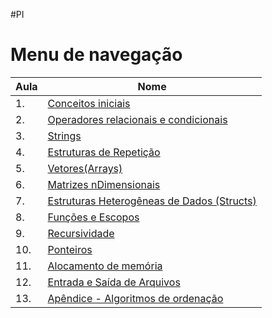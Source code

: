 #PI
# Menu de navegação

| Aula | Nome                                                                                                |
| ---- | --------------------------------------------------------------------------------------------------- |
| 1.   | [Conceitos iniciais](Conceitos%20iniciais.md)                                                       |
| 2.   | [Operadores relacionais e condicionais](Operadores%20relacionais%20e%20condicionais.md)             |
| 3.   | [Strings](Strings.md)                                                                               |
| 4.   | [Estruturas de Repetição](Estruturas%20de%20Repetição.md)                                           |
| 5.   | [Vetores(Arrays)](Vetores(Arrays).md)                                                               |
| 6.   | [Matrizes nDimensionais](Matrizes%20nDimensionais.md)                                               |
| 7.   | [Estruturas Heterogêneas de Dados (Structs)](Estruturas%20Heterogêneas%20de%20Dados%20(Structs).md) |
| 8.   | [Funções e Escopos](Funções%20e%20Escopos.md)                                                       |
| 9.   | [Recursividade](Programação%20Imperativa/Recursividade.md)                                          |
| 10.  | [Ponteiros](Ponteiros.md)                                                                           |
| 11.  | [Alocamento de memória](Alocamento%20de%20memória.md)                                               |
| 12.  | [Entrada e Saída de Arquivos](Entrada%20e%20Saída%20de%20Arquivos.md)                               |
| 13.  | [Apêndice - Algoritmos de ordenação](Apêndice%20-%20Algoritmos%20de%20ordenação.md)                 |